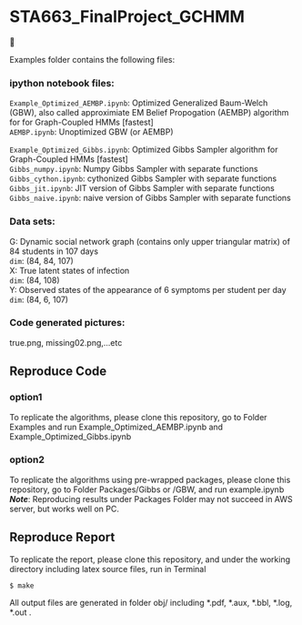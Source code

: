 # STA663_FinalProject_GCHMM

:100: 

Examples folder contains the following files:

### ipython notebook files:
`Example_Optimized_AEMBP.ipynb`: Optimized Generalized Baum-Welch (GBW), also called approximiate EM Belief Propogation (AEMBP) algorithm for for Graph-Coupled HMMs [fastest]<br />
`AEMBP.ipynb`: Unoptimized GBW (or AEMBP)<br />

`Example_Optimized_Gibbs.ipynb`: Optimized Gibbs Sampler algorithm for Graph-Coupled HMMs [fastest]<br />
`Gibbs_numpy.ipynb`: Numpy Gibbs Sampler with separate functions<br />
`Gibbs_cython.ipynb`: cythonized Gibbs Sampler with separate functions<br />
`Gibbs_jit.ipynb`: JIT version of Gibbs Sampler with separate functions<br />
`Gibbs_naive.ipynb`: naive version of Gibbs Sampler with separate functions<br />

### Data sets:
G: Dynamic social network graph (contains only upper triangular matrix) of 84 students in 107 days <br />
   `dim`: (84, 84, 107) <br/>
X: True latent states of infection <br/>
   `dim`: (84, 108) <br/>
Y: Observed states of the appearance of 6 symptoms per student per day <br/>
   `dim`: (84, 6, 107) <br/> 

### Code generated pictures:
true.png, missing02.png,...etc

## Reproduce Code
### option1
To replicate the algorithms, please clone this repository, go to Folder Examples and run Example_Optimized_AEMBP.ipynb and Example_Optimized_Gibbs.ipynb<br/> 
### option2
To replicate the algorithms using pre-wrapped packages, please clone this repository, go to Folder Packages/Gibbs or /GBW,  and run example.ipynb<br/> 
***Note***: Reproducing results under Packages Folder may not succeed in AWS server, but works well on PC. <br/> 

## Reproduce Report
To replicate the report, please clone this repository, and under the working directory including latex source files, run in Terminal
```
$ make
```
All output files are generated in folder obj/ including *.pdf, *.aux, *.bbl, *.log, *.out .
